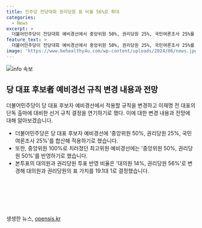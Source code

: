 ```yaml
---
title: 민주당 전당대회 권리당원 표 비율 56%로 확대
categories:
  - News
excerpt: >
  더불어민주당이 전당대회 예비경선에서 중앙위원 50%, 권리당원 25%, 국민여론조사 25%를 적용하기로 했다. 대의원과 권리당원 표의 가치를 19.1대 1로 결정했고, 지역 순회 방식으로 경선을 실시할 예정이다. 또한, 대의원 투표 방식을 온라인으로 변경하고, 시⸱도당위원장 선거인단 반영 비율은 20%와 80%로 결정되었다. 단독 입후보가 나올 경우 선거 규칙은 추후 결정할 예정이다. 이재명 전 대표가 단독 출마할 경우 선거 규칙은 추후 결정할 예정이다.
feature_text: >
  더불어민주당이 전당대회 예비경선에서 중앙위원 50%, 권리당원 25%, 국민여론조사 25%를 적용하기로 했다. 대의원과 권리당원 표의 가치를 19.1대 1로 결정했고, 지역 순회 방식으로 경선을 실시할 예정이다. 또한, 대의원 투표 방식을 온라인으로 변경하고, 시⸱도당위원장 선거인단 반영 비율은 20%와 80%로 결정되었다. 단독 입후보가 나올 경우 선거 규칙은 추후 결정할 예정이다. 이재명 전 대표가 단독 출마할 경우 선거 규칙은 추후 결정할 예정이다.
image: 'https://www.behealthy4u.com/wp-content/uploads/2024/06/news.jpg'
---
```


<p><img src="https://www.behealthy4u.com/wp-content/uploads/2024/06/news.jpg" alt="info 속보" /></p>

<h2 data-ke-size="size26">당 대표 후보者 예비경선 규칙 변경 내용과 전망</h2>

<p>더불어민주당이 당 대표 후보자 예비경선에서 적용할 규칙을 변경하고 이재명 전 대표의 단독 출마에 대비한 선거 규칙 결정을 연기하기로 했다. 이에 대한 변경 내용과 전망에 대해 알아보겠습니다.</p>

<ul>
   <li>더불어민주당은 당 대표 후보자 예비경선에 '중앙위원 50%, 권리당원 25%, 국민여론조사 25%'를 합산해 적용하기로 했습니다.</li>
   <li>또한, 중앙위원 100%로 치러졌던 최고위원 예비경선에는 '중앙위원 50%, 권리당원 50%'를 반영하기로 했습니다.</li>
   <li>본투표의 대의원과 권리당원 투표 반영 비율은 '대의원 14%, 권리당원 56%'로 변경해 대의원과 권리당원의 표 가치를 19.1대 1로 결정했습니다.</li>
</ul>

<p data-ke-size="size16">&nbsp;</p>

<p data-ke-size="size16">&nbsp;</p>

<p data-ke-size="size16">&nbsp;</p>
생생한 뉴스, <a href="https://opensis.kr" rel="dofollow">opensis.kr</a>


